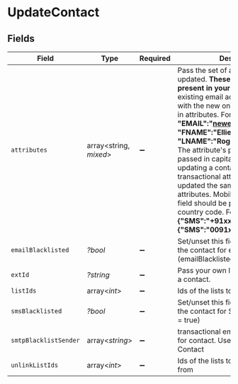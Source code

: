 # UpdateContact


## Fields

| Field                                                                                                                                                                                                                                                                                                                                                                                                                                                                                                                                                                                                               | Type                                                                                                                                                                                                                                                                                                                                                                                                                                                                                                                                                                                                                | Required                                                                                                                                                                                                                                                                                                                                                                                                                                                                                                                                                                                                            | Description                                                                                                                                                                                                                                                                                                                                                                                                                                                                                                                                                                                                         | Example                                                                                                                                                                                                                                                                                                                                                                                                                                                                                                                                                                                                             |
| ------------------------------------------------------------------------------------------------------------------------------------------------------------------------------------------------------------------------------------------------------------------------------------------------------------------------------------------------------------------------------------------------------------------------------------------------------------------------------------------------------------------------------------------------------------------------------------------------------------------- | ------------------------------------------------------------------------------------------------------------------------------------------------------------------------------------------------------------------------------------------------------------------------------------------------------------------------------------------------------------------------------------------------------------------------------------------------------------------------------------------------------------------------------------------------------------------------------------------------------------------- | ------------------------------------------------------------------------------------------------------------------------------------------------------------------------------------------------------------------------------------------------------------------------------------------------------------------------------------------------------------------------------------------------------------------------------------------------------------------------------------------------------------------------------------------------------------------------------------------------------------------- | ------------------------------------------------------------------------------------------------------------------------------------------------------------------------------------------------------------------------------------------------------------------------------------------------------------------------------------------------------------------------------------------------------------------------------------------------------------------------------------------------------------------------------------------------------------------------------------------------------------------- | ------------------------------------------------------------------------------------------------------------------------------------------------------------------------------------------------------------------------------------------------------------------------------------------------------------------------------------------------------------------------------------------------------------------------------------------------------------------------------------------------------------------------------------------------------------------------------------------------------------------- |
| `attributes`                                                                                                                                                                                                                                                                                                                                                                                                                                                                                                                                                                                                        | array<string, *mixed*>                                                                                                                                                                                                                                                                                                                                                                                                                                                                                                                                                                                              | :heavy_minus_sign:                                                                                                                                                                                                                                                                                                                                                                                                                                                                                                                                                                                                  | Pass the set of attributes to be updated. **These attributes must be present in your account**. To update existing email address of a contact with the new one please pass EMAIL in attributes. For example, **{ "EMAIL":"newemail@domain.com", "FNAME":"Ellie", "LNAME":"Roger"}**.<br/>The attribute's parameter should be passed in capital letter while updating a contact. Keep in mind transactional attributes can be updated the same way as normal attributes. Mobile Number in **SMS** field should be passed with proper country code. For example: **{"SMS":"+91xxxxxxxxxx"} or {"SMS":"0091xxxxxxxxxx"}**<br/> |                                                                                                                                                                                                                                                                                                                                                                                                                                                                                                                                                                                                                     |
| `emailBlacklisted`                                                                                                                                                                                                                                                                                                                                                                                                                                                                                                                                                                                                  | *?bool*                                                                                                                                                                                                                                                                                                                                                                                                                                                                                                                                                                                                             | :heavy_minus_sign:                                                                                                                                                                                                                                                                                                                                                                                                                                                                                                                                                                                                  | Set/unset this field to blacklist/allow the contact for emails (emailBlacklisted = true)                                                                                                                                                                                                                                                                                                                                                                                                                                                                                                                            | false                                                                                                                                                                                                                                                                                                                                                                                                                                                                                                                                                                                                               |
| `extId`                                                                                                                                                                                                                                                                                                                                                                                                                                                                                                                                                                                                             | *?string*                                                                                                                                                                                                                                                                                                                                                                                                                                                                                                                                                                                                           | :heavy_minus_sign:                                                                                                                                                                                                                                                                                                                                                                                                                                                                                                                                                                                                  | Pass your own Id to update ext_id of a contact.                                                                                                                                                                                                                                                                                                                                                                                                                                                                                                                                                                     | updateExternalId                                                                                                                                                                                                                                                                                                                                                                                                                                                                                                                                                                                                    |
| `listIds`                                                                                                                                                                                                                                                                                                                                                                                                                                                                                                                                                                                                           | array<*int*>                                                                                                                                                                                                                                                                                                                                                                                                                                                                                                                                                                                                        | :heavy_minus_sign:                                                                                                                                                                                                                                                                                                                                                                                                                                                                                                                                                                                                  | Ids of the lists to add the contact to                                                                                                                                                                                                                                                                                                                                                                                                                                                                                                                                                                              |                                                                                                                                                                                                                                                                                                                                                                                                                                                                                                                                                                                                                     |
| `smsBlacklisted`                                                                                                                                                                                                                                                                                                                                                                                                                                                                                                                                                                                                    | *?bool*                                                                                                                                                                                                                                                                                                                                                                                                                                                                                                                                                                                                             | :heavy_minus_sign:                                                                                                                                                                                                                                                                                                                                                                                                                                                                                                                                                                                                  | Set/unset this field to blacklist/allow the contact for SMS (smsBlacklisted = true)                                                                                                                                                                                                                                                                                                                                                                                                                                                                                                                                 | true                                                                                                                                                                                                                                                                                                                                                                                                                                                                                                                                                                                                                |
| `smtpBlacklistSender`                                                                                                                                                                                                                                                                                                                                                                                                                                                                                                                                                                                               | array<*string*>                                                                                                                                                                                                                                                                                                                                                                                                                                                                                                                                                                                                     | :heavy_minus_sign:                                                                                                                                                                                                                                                                                                                                                                                                                                                                                                                                                                                                  | transactional email forbidden sender for contact. Use only for email Contact                                                                                                                                                                                                                                                                                                                                                                                                                                                                                                                                        |                                                                                                                                                                                                                                                                                                                                                                                                                                                                                                                                                                                                                     |
| `unlinkListIds`                                                                                                                                                                                                                                                                                                                                                                                                                                                                                                                                                                                                     | array<*int*>                                                                                                                                                                                                                                                                                                                                                                                                                                                                                                                                                                                                        | :heavy_minus_sign:                                                                                                                                                                                                                                                                                                                                                                                                                                                                                                                                                                                                  | Ids of the lists to remove the contact from                                                                                                                                                                                                                                                                                                                                                                                                                                                                                                                                                                         |                                                                                                                                                                                                                                                                                                                                                                                                                                                                                                                                                                                                                     |